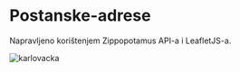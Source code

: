 # Postanske-adrese
Napravljeno korištenjem Zippopotamus API-a i LeafletJS-a.

![karlovacka](https://user-images.githubusercontent.com/101650825/176543834-f2a4f00a-1348-4510-a3d3-660f8209fdcd.png)
